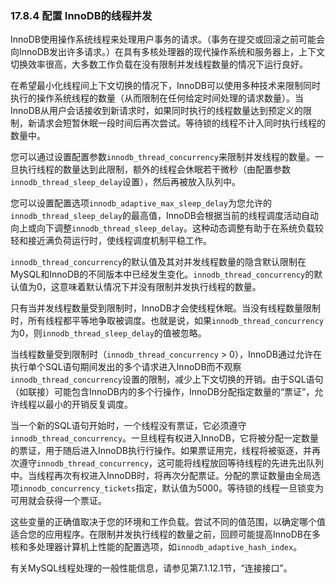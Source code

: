### 17.8.4 配置 InnoDB的线程并发

InnoDB使用操作系统线程来处理用户事务的请求。（事务在提交或回滚之前可能会向InnoDB发出许多请求。）在具有多核处理器的现代操作系统和服务器上，上下文切换效率很高，大多数工作负载在没有限制并发线程数量的情况下运行良好。

在希望最小化线程间上下文切换的情况下，InnoDB可以使用多种技术来限制同时执行的操作系统线程的数量（从而限制在任何给定时间处理的请求数量）。当InnoDB从用户会话接收到新请求时，如果同时执行的线程数量达到预定义的限制，新请求会短暂休眠一段时间后再次尝试。等待锁的线程不计入同时执行线程的数量中。

您可以通过设置配置参数`innodb_thread_concurrency`来限制并发线程的数量。一旦执行线程的数量达到此限制，额外的线程会休眠若干微秒（由配置参数`innodb_thread_sleep_delay`设置），然后再被放入队列中。

您可以设置配置选项`innodb_adaptive_max_sleep_delay`为您允许的`innodb_thread_sleep_delay`的最高值，InnoDB会根据当前的线程调度活动自动向上或向下调整`innodb_thread_sleep_delay`。这种动态调整有助于在系统负载较轻和接近满负荷运行时，使线程调度机制平稳工作。

`innodb_thread_concurrency`的默认值及其对并发线程数量的隐含默认限制在MySQL和InnoDB的不同版本中已经发生变化。`innodb_thread_concurrency`的默认值为0，这意味着默认情况下并没有限制并发执行线程的数量。

只有当并发线程数量受到限制时，InnoDB才会使线程休眠。当没有线程数量限制时，所有线程都平等地争取被调度。也就是说，如果`innodb_thread_concurrency`为0，则`innodb_thread_sleep_delay`的值被忽略。

当线程数量受到限制时（`innodb_thread_concurrency` > 0），InnoDB通过允许在执行单个SQL语句期间发出的多个请求进入InnoDB而不观察`innodb_thread_concurrency`设置的限制，减少上下文切换的开销。由于SQL语句（如联接）可能包含InnoDB内的多个行操作，InnoDB分配指定数量的“票证”，允许线程以最小的开销反复调度。

当一个新的SQL语句开始时，一个线程没有票证，它必须遵守`innodb_thread_concurrency`。一旦线程有权进入InnoDB，它将被分配一定数量的票证，用于随后进入InnoDB执行行操作。如果票证用完，线程将被驱逐，并再次遵守`innodb_thread_concurrency`，这可能将线程放回等待线程的先进先出队列中。当线程再次有权进入InnoDB时，将再次分配票证。分配的票证数量由全局选项`innodb_concurrency_tickets`指定，默认值为5000。等待锁的线程一旦锁变为可用就会获得一个票证。

这些变量的正确值取决于您的环境和工作负载。尝试不同的值范围，以确定哪个值适合您的应用程序。在限制并发执行线程的数量之前，回顾可能提高InnoDB在多核和多处理器计算机上性能的配置选项，如`innodb_adaptive_hash_index`。

有关MySQL线程处理的一般性能信息，请参见第7.1.12.1节，“连接接口”。
